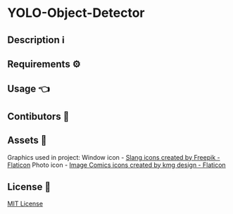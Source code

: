 # **YOLO-Object-Detector**
## Description ℹ️
## Requirements ⚙️
## Usage 👈
## Contibutors 🤝
## Assets 🎨

Graphics used in project:
Window icon - <a href="https://www.flaticon.com/free-icons/slang" title="slang icons">Slang icons created by Freepik - Flaticon</a>
Photo icon - <a href="https://www.flaticon.com/free-icons/image-comics" title="Image Comics icons">Image Comics icons created by kmg design - Flaticon</a>

## License :page_facing_up:
[MIT License](LICENSE)